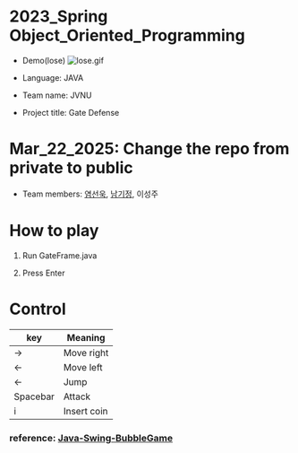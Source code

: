 #  2023_Spring Object_Oriented_Programming

- Demo(lose)
![lose.gif](./Demo/lose.gif)

- Language: JAVA

- Team name: JVNU

- Project title: Gate Defense

# Mar_22_2025: Change the repo from private to public

- Team members: [염선욱](https://github.com/Cascio99), [남기정](https://github.com/LuckyPlace), 이성주

# How to play

1. Run GateFrame.java

2. Press Enter
# Control

|key | Meaning |
| --- | ---|
| → | Move right|
| ← | Move left |
| ← | Jump |
| Spacebar | Attack |
| i | Insert coin |

### reference: [Java-Swing-BubbleGame](https://github.com/codingspecialist/Java-Swing-BubbleGame)
